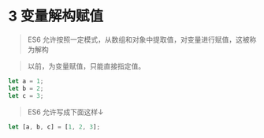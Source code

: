 # 3 变量解构赋值

>ES6 允许按照一定模式，从数组和对象中提取值，对变量进行赋值，这被称为解构

>以前，为变量赋值，只能直接指定值。
```js
let a = 1;
let b = 2;
let c = 3;
```
>ES6 允许写成下面这样↓
```js
let [a, b, c] = [1, 2, 3];
```

